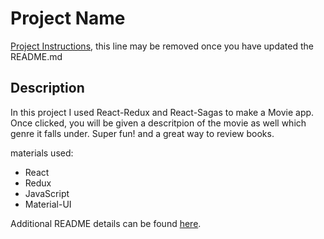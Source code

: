 # Project Name

[Project Instructions](./INSTRUCTIONS.md), this line may be removed once you have updated the README.md

## Description
In this project I used React-Redux and React-Sagas to make a Movie app. Once clicked, you will be given a descritpion of the movie as well which genre it falls under. Super fun! and a great way to review books. 

materials used:
- React
- Redux
- JavaScript
- Material-UI


Additional README details can be found [here](https://github.com/PrimeAcademy/readme-template/blob/master/README.md).
